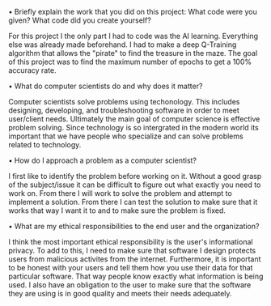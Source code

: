 • Briefly explain the work that you did on this project: What code were you given? What code did you create yourself?
   
For this project I the only part I had to code was the AI learning. Everything else was already made beforehand. I had to make a deep Q-Training algorithm that allows the "pirate" to find the treasure in the maze. The goal of this project was to find the maximum number of epochs to get a 100% accuracy rate.
     
• What do computer scientists do and why does it matter?
         
Computer scientists solve problems using techonology. This includes designing, developing, and troubleshooting software in order to meet user/client needs. Ultimately the main goal of computer science is effective problem solving. Since technology is so intergrated in the modern world its important that we have people who specialize and can solve problems related to technology.

• How do I approach a problem as a computer scientist?

I first like to identify the problem before working on it. Without a good grasp of the subject/issue it can be difficult to figure out what exactly you need to work on. From there I will work to solve the problem and attempt to implement a solution. From there I can test the solution to make sure that it works that way I want it to and to make sure the problem is fixed.

• What are my ethical responsibilities to the end user and the organization?

I think the most important ethical responsibility is the user's informational privacy. To add to this, I need to make sure that software I design protects users from malicious activites from the internet. Furthermore, it is important to be honest with your users and tell them how you use their data for that particular software. That way people know exactly what information is being used. I also have an obligation to the user to make sure that the software they are using is in good quality and meets their needs adequately.

